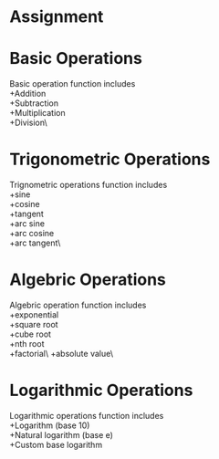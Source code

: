 # Assignment
# Basic Operations
Basic operation function includes \
+Addition \
+Subtraction \
+Multiplication\
+Division\
# Trigonometric Operations 
Trignometric operations function includes\
+sine \
+cosine\
+tangent\
+arc sine\
+arc cosine\
+arc tangent\
# Algebric Operations 
Algebric operation function includes\
+exponential\
+square root\
+cube root\
+nth root\
+factorial\ 
+absolute value\
# Logarithmic Operations 
Logarithmic operations function includes\
+Logarithm (base 10)\
+Natural logarithm (base e)\
+Custom base logarithm




